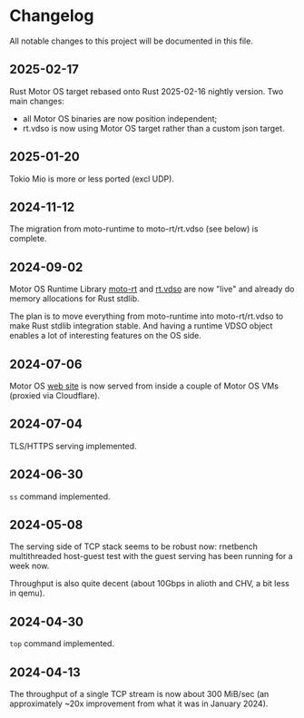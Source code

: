 # Changelog

All notable changes to this project will be documented in this file.

## 2025-02-17

Rust Motor OS target rebased onto Rust 2025-02-16 nightly version.
Two main changes:
- all Motor OS binaries are now position independent;
- rt.vdso is now using Motor OS target rather than a custom json target.

## 2025-01-20

Tokio Mio is more or less ported (excl UDP).

## 2024-11-12

The migration from moto-runtime to moto-rt/rt.vdso (see below) is complete.

## 2024-09-02

Motor OS Runtime Library
[moto-rt](https://github.com/moturus/motor-os/blob/9cdafd7309dc60ff73ccc5f1306bd5215b56b05b/src/sys/lib/moto-rt/src/lib.rs)
and [rt.vdso](https://github.com/moturus/motor-os/tree/9cdafd7309dc60ff73ccc5f1306bd5215b56b05b/src/sys/lib/rt.vdso)
are now "live" and already do memory allocations for Rust stdlib.

The plan is to move everything from moto-runtime into moto-rt/rt.vdso to make
Rust stdlib integration stable. And having a runtime VDSO object enables
a lot of interesting features on the OS side.

## 2024-07-06

Motor OS [web site](https://motor-os.org) is now served from inside
a couple of Motor OS VMs (proxied via Cloudflare).

## 2024-07-04

TLS/HTTPS serving implemented.

## 2024-06-30

`ss` command implemented.

## 2024-05-08

The serving side of TCP stack seems to be robust now: rnetbench
multithreaded host-guest test with the guest serving has been running
for a week now.

Throughput is also quite decent (about 10Gbps in alioth and CHV,
a bit less in qemu).

## 2024-04-30

`top` command implemented.

## 2024-04-13

The throughput of a single TCP stream is now about 300 MiB/sec
(an approximately ~20x improvement from what it was in January 2024).
